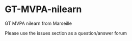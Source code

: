 # GT-MVPA-nilearn
GT MVPA nilearn from Marseille 

Please use the issues section as a question/answer forum
